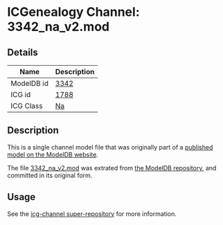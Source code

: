 # ICGenealogy Channel: 3342\_na\_v2.mod

## Details

Name | Description
---- | -----------
ModelDB id | [3342](http://senselab.med.yale.edu/ModelDB/ShowModel.cshtml?model=3342)
ICG id | [1788](http://icg.neurotheory.ox.ac.uk/channels/2/1788)
ICG Class | [Na](http://icg.neurotheory.ox.ac.uk/channels/2)

## Description

This is a single channel model file that was originally part of a [published model on the ModelDB website](http://senselab.med.yale.edu/mModelDB/ShowModel.cshtml?model=3342).

The file [3342\_na\_v2.mod](3342_na_v2.mod) was extrated from [the ModelDB repository](http://senselab.med.yale.edu/ModelDB/ShowModel.cshtml?model=3342), and committed in its original form.

## Usage

See the [icg-channel super-repository](https://github.com/icgenealogy/icg-channels) for more information.